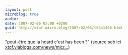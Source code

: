 ```yaml
---
layout: post
microblog: true
audio: 
date: 2007-02-06 02:00 +0200
guid: http://xtof.micro.blog/2007/02/06/t5341466.html
---
```

"peut-être que la hcard c'est has been ?" (source seb ici [xtof.viabloga.com/news/micr...](http://xtof.viabloga.com/news/microformats-la-hcard-face-au-spam#comment_1))
